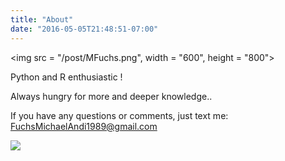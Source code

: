 ```yaml
---
title: "About"
date: "2016-05-05T21:48:51-07:00"
---
```


<img src = "/post/MFuchs.png", width = "600", height = "800">


Python and R enthusiastic !

Always hungry for more and deeper knowledge..

If you have any questions or comments, just text me: FuchsMichaelAndi1989@gmail.com



![](/post/2020-05-05-ensemble-modeling-voting_files/p65p14.png)